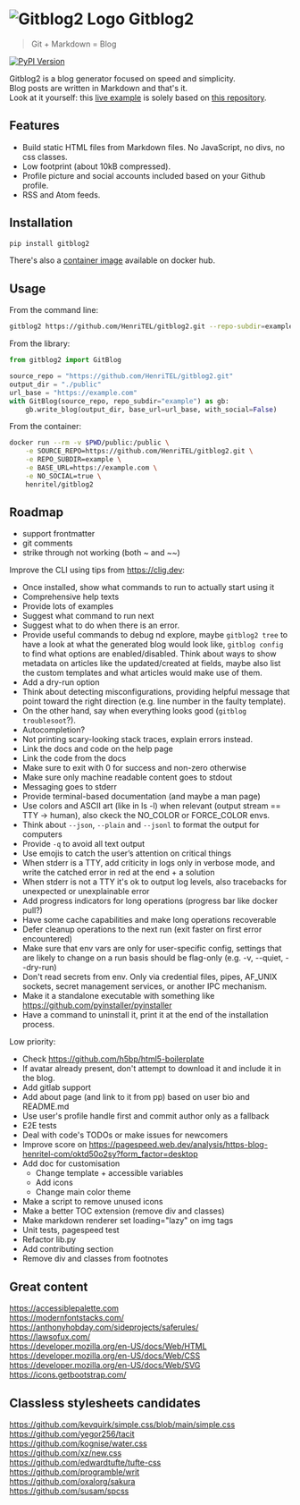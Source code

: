 # ![Gitblog2 Logo](https://blog.henritel.com/media/favicon.svg "title") Gitblog2

> Git + Markdown = Blog

[![PyPI Version][pypi-v-image]][pypi-v-link]

Gitblog2 is a blog generator focused on speed and simplicity.  
Blog posts are written in Markdown and that's it.  
Look at it yourself: this [live example](https://blog.henritel.com) is solely based on [this repository](https://github.com/HenriTEL/blog).

## Features

* Build static HTML files from Markdown files. No JavaScript, no divs, no css classes.
* Low footprint (about 10kB compressed).
* Profile picture and social accounts included based on your Github profile.
* RSS and Atom feeds.

## Installation

```bash
pip install gitblog2
```

There's also a [container image](https://hub.docker.com/repository/docker/henritel/gitblog2) available on docker hub.

## Usage

From the command line:

```bash
gitblog2 https://github.com/HenriTEL/gitblog2.git --repo-subdir=example --base-url=https://example.com --no-social
```

From the library:

```python
from gitblog2 import GitBlog

source_repo = "https://github.com/HenriTEL/gitblog2.git"
output_dir = "./public"
url_base = "https://example.com"
with GitBlog(source_repo, repo_subdir="example") as gb:
    gb.write_blog(output_dir, base_url=url_base, with_social=False)
```

From the container:

```bash
docker run --rm -v $PWD/public:/public \
    -e SOURCE_REPO=https://github.com/HenriTEL/gitblog2.git \
    -e REPO_SUBDIR=example \
    -e BASE_URL=https://example.com \
    -e NO_SOCIAL=true \
    henritel/gitblog2
```

## Roadmap

* support frontmatter
* git comments
* strike through not working (both ~ and ~~)

Improve the CLI using tips from <https://clig.dev>:

* Once installed, show what commands to run to actually start using it
* Comprehensive help texts
* Provide lots of examples
* Suggest what command to run next
* Suggest what to do when there is an error.
* Provide useful commands to debug nd explore, maybe `gitblog2 tree` to have a look at what the generated blog would look like, `gitblog config` to find what options are enabled/disabled. Think about ways to show metadata on articles like the updated/created at fields, maybe also list the custom templates and what articles would make use of them.
* Add a dry-run option
* Think about detecting misconfigurations, providing helpful message that point toward the right direction (e.g. line number in the faulty template).
* On the other hand, say when everything looks good (`gitblog troublesoot`?).
* Autocompletion?
* Not printing scary-looking stack traces, explain errors instead.
* Link the docs and code on the help page
* Link the code from the docs
* Make sure to exit with 0 for success and non-zero otherwise
* Make sure only machine readable content goes to stdout
* Messaging goes to stderr
* Provide terminal-based documentation (and maybe a man page)
* Use colors and ASCII art (like in ls -l) when relevant (output stream == TTY -> human), also ckeck the NO_COLOR or FORCE_COLOR envs.
* Think about `--json`, `--plain` and `--jsonl` to format the output for computers
* Provide `-q` to avoid all text output
* Use emojis to catch the user’s attention on critical things
* When stderr is a TTY, add criticity in logs only in verbose mode, and write the catched error in red at the end + a solution
* When stderr is not a TTY it's ok to output log levels, also tracebacks for unexpected or unexplainable error
* Add progress indicators for long operations (progress bar like docker pull?)
* Have some cache capabilities and make long operations recoverable
* Defer cleanup operations to the next run (exit faster on first error encountered)
* Make sure that env vars are only for user-specific config, settings that are likely to change on a run basis should be flag-only (e.g. -v, --quiet, --dry-run)
* Don't read secrets from env. Only via credential files, pipes, AF_UNIX sockets, secret management services, or another IPC mechanism.
* Make it a standalone executable with something like <https://github.com/pyinstaller/pyinstaller>
* Have a command to uninstall it, print it at the end of the installation process.

Low priority:

* Check <https://github.com/h5bp/html5-boilerplate>
* If avatar already present, don't attempt to download it and include it in the blog.
* Add gitlab support
* Add about page (and link to it from pp) based on user bio and README.md
* Use user's profile handle first and commit author only as a fallback
* E2E tests
* Deal with code's TODOs or make issues for newcomers
* Improve score on <https://pagespeed.web.dev/analysis/https-blog-henritel-com/oktd50o2sy?form_factor=desktop>
* Add doc for customisation
  * Change template + accessible variables
  * Add icons
  * Change main color theme
* Make a script to remove unused icons
* Make a better TOC extension (remove div and classes)
* Make markdown renderer set loading="lazy" on img tags
* Unit tests, pagespeed test
* Refactor lib.py
* Add contributing section
* Remove div and classes from footnotes

## Great content

<https://accessiblepalette.com>  
<https://modernfontstacks.com/>  
<https://anthonyhobday.com/sideprojects/saferules/>  
<https://lawsofux.com/>  
<https://developer.mozilla.org/en-US/docs/Web/HTML>  
<https://developer.mozilla.org/en-US/docs/Web/CSS>  
<https://developer.mozilla.org/en-US/docs/Web/SVG>  
<https://icons.getbootstrap.com/>  

## Classless stylesheets candidates

<https://github.com/kevquirk/simple.css/blob/main/simple.css>  
<https://github.com/yegor256/tacit>  
<https://github.com/kognise/water.css>  
<https://github.com/xz/new.css>  
<https://github.com/edwardtufte/tufte-css>  
<https://github.com/programble/writ>  
<https://github.com/oxalorg/sakura>  
<https://github.com/susam/spcss>  


<!-- Badges -->
[pypi-v-image]: https://img.shields.io/pypi/v/gitblog2.svg
[pypi-v-link]: https://pypi.org/project/gitblog2/
